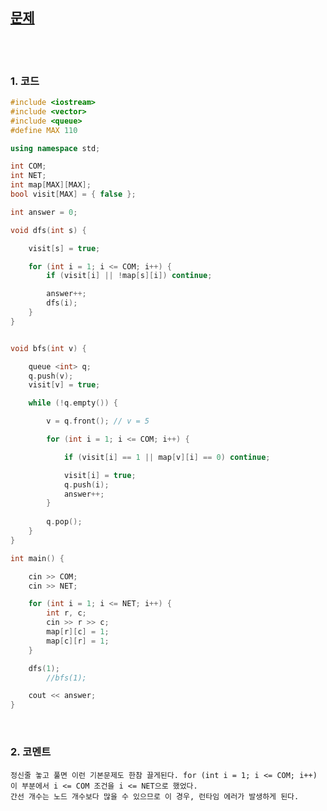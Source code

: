 [문제](https://www.acmicpc.net/problem/2606)
-----------

<br>
<br>

### 1. 코드
```cpp
#include <iostream>
#include <vector>
#include <queue>
#define MAX 110

using namespace std;

int COM;
int NET;
int map[MAX][MAX];
bool visit[MAX] = { false };

int answer = 0;

void dfs(int s) {

	visit[s] = true;

	for (int i = 1; i <= COM; i++) {
		if (visit[i] || !map[s][i]) continue;

		answer++;
		dfs(i);
	}
}


void bfs(int v) {

	queue <int> q;
	q.push(v);
	visit[v] = true;

	while (!q.empty()) {

		v = q.front(); // v = 5

		for (int i = 1; i <= COM; i++) {

			if (visit[i] == 1 || map[v][i] == 0) continue;

			visit[i] = true;
			q.push(i);
			answer++;
		}
		
		q.pop();
	}
}

int main() {

	cin >> COM;
	cin >> NET;

	for (int i = 1; i <= NET; i++) {
		int r, c;
		cin >> r >> c;
		map[r][c] = 1;
		map[c][r] = 1;
	}

	dfs(1);
    	//bfs(1);

	cout << answer;
}
```

<br>

### 2. 코멘트

    정신줄 놓고 풀면 이런 기본문제도 한참 끌게된다. for (int i = 1; i <= COM; i++) 이 부분에서 i <= COM 조건을 i <= NET으로 했었다.
    간선 개수는 노드 개수보다 많을 수 있으므로 이 경우, 런타임 에러가 발생하게 된다. 
